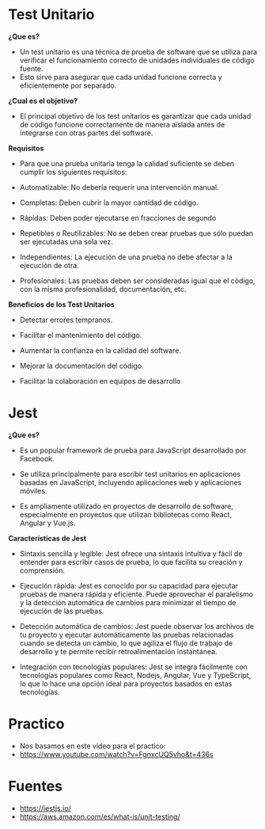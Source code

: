# Test Unitario

**¿Que es?**
 - Un test unitario es una técnica de prueba de software que se utiliza para verificar el funcionamiento correcto de unidades individuales de código fuente.
 - Esto sirve para asegurar que cada unidad funcione correcta y eficientemente por separado. 

**¿Cual es el objetivo?**
 - El principal objetivo de los test unitarios es garantizar que cada unidad de código funcione correctamente de manera aislada antes de integrarse con otras partes del software.

**Requisitos**
 - Para que una prueba unitaria tenga la calidad suficiente se deben cumplir los siguientes requisitos:

  - Automatizable: No debería requerir una intervención manual.

  - Completas: Deben cubrir la mayor cantidad de código.

  - Rápidas: Deben poder ejecutarse en fracciones de segundo

  - Repetibles o Reutilizables: No se deben crear pruebas que sólo puedan ser ejecutadas una sola vez. 

  - Independientes: La ejecución de una prueba no debe afectar a la ejecución de otra.

 - Profesionales: Las pruebas deben ser consideradas igual que el código, con la misma profesionalidad, documentación, etc.

**Beneficios de los Test Unitarios**

  - Detectar errores tempranos.

  - Facilitar el mantenimiento del código.

  - Aumentar la confianza en la calidad del software.

  - Mejorar la documentación del código.

  - Facilitar la colaboración en equipos de desarrollo

# Jest

**¿Que es?**
 - Es un popular framework de prueba para JavaScript desarrollado por Facebook.

 - Se utiliza principalmente para escribir test unitarios en aplicaciones basadas en JavaScript, incluyendo aplicaciones web y aplicaciones móviles.

 - Es ampliamente utilizado en proyectos de desarrollo de software, especialmente en proyectos que utilizan bibliotecas como React, Angular y Vue.js.

**Características de Jest**

 - Sintaxis sencilla y legible: Jest ofrece una sintaxis intuitiva y fácil de entender para escribir casos de prueba, lo que facilita su creación y comprensión.

 - Ejecución rápida: Jest es conocido por su capacidad para ejecutar pruebas de manera rápida y eficiente. Puede aprovechar el paralelismo y la detección automática de cambios para minimizar el tiempo de ejecución de las pruebas.

 - Detección automática de cambios: Jest puede observar los archivos de tu proyecto y ejecutar automáticamente las pruebas relacionadas cuando se detecta un cambio, lo que agiliza el flujo de trabajo de desarrollo y te permite recibir retroalimentación instantánea.

 - Integración con tecnologías populares: Jest se integra fácilmente con tecnologías populares como React, Nodejs, Angular, Vue y TypeScript, lo que lo hace una opción ideal para proyectos basados en estas tecnologías.

# Practico

 - Nos basamos en este video para el practico:
  - https://www.youtube.com/watch?v=FgnxcUQ5vho&t=436s

# Fuentes

 - https://jestjs.io/
 - https://aws.amazon.com/es/what-is/unit-testing/
